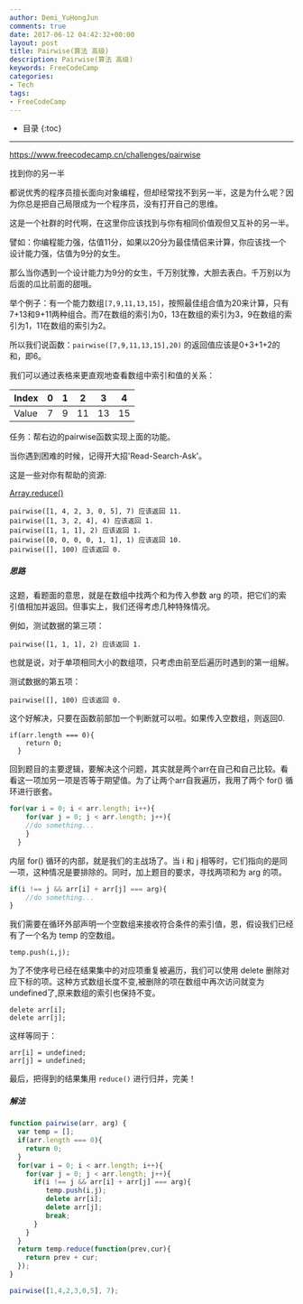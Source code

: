 ```yaml
---
author: Demi_YuHongJun
comments: true
date: 2017-06-12 04:42:32+00:00
layout: post
title: Pairwise(算法 高级)
description: Pairwise(算法 高级)
keywords: FreeCodeCamp
categories:
- Tech
tags:
- FreeCodeCamp
---
```

* 目录
{:toc}
---

https://www.freecodecamp.cn/challenges/pairwise

找到你的另一半

都说优秀的程序员擅长面向对象编程，但却经常找不到另一半，这是为什么呢？因为你总是把自己局限成为一个程序员，没有打开自己的思维。

这是一个社群的时代啊，在这里你应该找到与你有相同价值观但又互补的另一半。

譬如：你编程能力强，估值11分，如果以20分为最佳情侣来计算，你应该找一个设计能力强，估值为9分的女生。

那么当你遇到一个设计能力为9分的女生，千万别犹豫，大胆去表白。千万别以为后面的瓜比前面的甜哦。

举个例子：有一个能力数组`[7,9,11,13,15]`，按照最佳组合值为20来计算，只有7+13和9+11两种组合。而7在数组的索引为0，13在数组的索引为3，9在数组的索引为1，11在数组的索引为2。

所以我们说函数：`pairwise([7,9,11,13,15],20)` 的返回值应该是0+3+1+2的和，即6。

我们可以通过表格来更直观地查看数组中索引和值的关系：

|Index|0|1|2|3|4|
|-|-|-|-|-|-|
|Value|7|9|11|13|15|

任务：帮右边的pairwise函数实现上面的功能。

当你遇到困难的时候，记得开大招'Read-Search-Ask'。

这是一些对你有帮助的资源:

[Array.reduce()](https://developer.mozilla.org/zh-CN/docs/Web/JavaScript/Reference/Global_Objects/Array/Reduce)

```
pairwise([1, 4, 2, 3, 0, 5], 7) 应该返回 11.
pairwise([1, 3, 2, 4], 4) 应该返回 1.
pairwise([1, 1, 1], 2) 应该返回 1.
pairwise([0, 0, 0, 0, 1, 1], 1) 应该返回 10.
pairwise([], 100) 应该返回 0.
```
##### 思路

这题，看题面的意思，就是在数组中找两个和为传入参数 arg 的项，把它们的索引值相加并返回。但事实上，我们还得考虑几种特殊情况。

例如，测试数据的第三项：
```
pairwise([1, 1, 1], 2) 应该返回 1.
```

也就是说，对于单项相同大小的数组项，只考虑由前至后遍历时遇到的第一组解。

测试数据的第五项：
```
pairwise([], 100) 应该返回 0.
```

这个好解决，只要在函数前部加一个判断就可以啦。如果传入空数组，则返回0.
```
if(arr.length === 0){
    return 0;
  }
```
回到题目的主要逻辑，要解决这个问题，其实就是两个arr在自己和自己比较。看看这一项加另一项是否等于期望值。为了让两个arr自我遍历，我用了两个 for() 循环进行嵌套。
```javascript
for(var i = 0; i < arr.length; i++){
    for(var j = 0; j < arr.length; j++){
    //do something...
    }
  }

```
内层 for() 循环的内部，就是我们的主战场了。当 i 和 j 相等时，它们指向的是同一项，这种情况是要排除的。同时，加上题目的要求，寻找两项和为 arg 的项。
```javascript
if(i !== j && arr[i] + arr[j] === arg){ 
    //do something...
}
```

我们需要在循环外部声明一个空数组来接收符合条件的索引值，恩，假设我们已经有了一个名为 temp 的空数组。
```
temp.push(i,j);
```
为了不使序号已经在结果集中的对应项重复被遍历，我们可以使用 delete 删除对应下标的项。这种方式数组长度不变,被删除的项在数组中再次访问就变为undefined了,原来数组的索引也保持不变。
```
delete arr[i];
delete arr[j];
```

这样等同于：
```
arr[i] = undefined;
arr[j] = undefined;
```

最后，把得到的结果集用 `reduce()` 进行归并，完美！

##### 解法
```javascript
function pairwise(arr, arg) {
  var temp = [];
  if(arr.length === 0){
    return 0;
  }
  for(var i = 0; i < arr.length; i++){
    for(var j = 0; j < arr.length; j++){
      if(i !== j && arr[i] + arr[j] === arg){       
         temp.push(i,j);
         delete arr[i];
         delete arr[j];
         break;
      }
    }
  } 
  return temp.reduce(function(prev,cur){
    return prev + cur;
  });
}

pairwise([1,4,2,3,0,5], 7);

```
